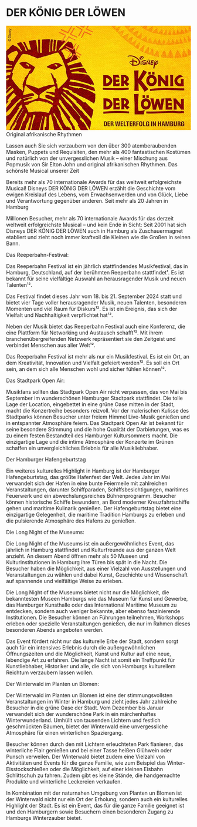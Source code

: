 # DER KÖNIG DER LÖWEN
![bild-koenig-der-loewen-2022.jpg](..%2Fimages%2Fbild-koenig-der-loewen-2022.jpg)
Original afrikanische Rhythmen

Lassen auch Sie sich verzaubern von den über 300 atemberaubenden Masken, Puppets und Requisiten, den mehr als 400 fantastischen Kostümen und natürlich von der unvergesslichen Musik – einer Mischung aus Popmusik von Sir Elton John und original afrikanischen Rhythmen.
Das schönste Musical unserer Zeit

Bereits mehr als 70 internationale Awards für das weltweit erfolgreichste Musical! Disneys DER KÖNIG DER LÖWEN erzählt die Geschichte vom ewigen Kreislauf des Lebens, vom Erwachsenwerden und von Glück, Liebe und Verantwortung gegenüber anderen.
Seit mehr als 20 Jahren in Hamburg

Millionen Besucher, mehr als 70 internationale Awards für das derzeit weltweit erfolgreichste Musical – und kein Ende in Sicht: Seit 2001 hat sich Disneys DER KÖNIG DER LÖWEN auch in Hamburg als Zuschauermagnet etabliert und zieht noch immer kraftvoll die Kleinen wie die Großen in seinen Bann.



Das Reeperbahn-Festival:

Das Reeperbahn Festival ist ein jährlich stattfindendes Musikfestival, das in Hamburg, Deutschland, auf der berühmten Reeperbahn stattfindet¹. Es ist bekannt für seine vielfältige Auswahl an herausragender Musik und neuen Talenten¹².

Das Festival findet dieses Jahr vom 18. bis 21. September 2024 statt und bietet vier Tage voller herausragender Musik, neuen Talenten, besonderen Momenten und viel Raum für Diskurs¹². Es ist ein Ereignis, das sich der Vielfalt und Nachhaltigkeit verpflichtet hat¹².

Neben der Musik bietet das Reeperbahn Festival auch eine Konferenz, die eine Plattform für Networking und Austausch schafft¹². Mit ihrem branchenübergreifenden Netzwerk repräsentiert sie den Zeitgeist und verbindet Menschen aus aller Welt¹².

Das Reeperbahn Festival ist mehr als nur ein Musikfestival. Es ist ein Ort, an dem Kreativität, Innovation und Vielfalt gefeiert werden¹². Es soll ein Ort sein, an dem sich alle Menschen wohl und sicher fühlen können¹².

Das Stadtpark Open Air:

Musikfans sollten das Stadtpark Open Air nicht verpassen, das von Mai bis September im wunderschönen Hamburger Stadtpark stattfindet. Die tolle Lage der Location, eingebettet in eine grüne Oase mitten in der Stadt, macht die Konzertreihe besonders reizvoll. Vor der malerischen Kulisse des Stadtparks können Besucher unter freiem Himmel Live-Musik genießen und in entspannter Atmosphäre feiern. Das Stadtpark Open Air ist bekannt für seine besondere Stimmung und die hohe Qualität der Darbietungen, was es zu einem festen Bestandteil des Hamburger Kultursommers macht. Die einzigartige Lage und die intime Atmosphäre der Konzerte im Grünen schaffen ein unvergleichliches Erlebnis für alle Musikliebhaber.

Der Hamburger Hafengeburtstag

Ein weiteres kulturelles Highlight in Hamburg ist der Hamburger Hafengeburtstag, das größte Hafenfest der Welt. Jedes Jahr im Mai verwandelt sich der Hafen in eine bunte Feiermeile mit zahlreichen Veranstaltungen, darunter Schiffparaden, Schiffsbesichtigungen, maritimes Feuerwerk und ein abwechslungsreiches Bühnenprogramm. Besucher können historische Schiffe bewundern, an Bord moderner Kreuzfahrtschiffe gehen und maritime Kulinarik genießen. Der Hafengeburtstag bietet eine einzigartige Gelegenheit, die maritime Tradition Hamburgs zu erleben und die pulsierende Atmosphäre des Hafens zu genießen.

Die Long Night of the Museums:

Die Long Night of the Museums ist ein außergewöhnliches Event, das jährlich in Hamburg stattfindet und Kulturfreunde aus der ganzen Welt anzieht. An diesem Abend öffnen mehr als 50 Museen und Kulturinstitutionen in Hamburg ihre Türen bis spät in die Nacht. Die Besucher haben die Möglichkeit, aus einer Vielzahl von Ausstellungen und Veranstaltungen zu wählen und dabei Kunst, Geschichte und Wissenschaft auf spannende und vielfältige Weise zu erleben.

Die Long Night of the Museums bietet nicht nur die Möglichkeit, die bekanntesten Museen Hamburgs wie das Museum für Kunst und Gewerbe, das Hamburger Kunsthalle oder das International Maritime Museum zu entdecken, sondern auch weniger bekannte, aber ebenso faszinierende Institutionen. Die Besucher können an Führungen teilnehmen, Workshops erleben oder spezielle Veranstaltungen genießen, die nur im Rahmen dieses besonderen Abends angeboten werden.

Das Event fördert nicht nur das kulturelle Erbe der Stadt, sondern sorgt auch für ein intensives Erlebnis durch die außergewöhnlichen Öffnungszeiten und die Möglichkeit, Kunst und Kultur auf eine neue, lebendige Art zu erfahren. Die lange Nacht ist somit ein Treffpunkt für Kunstliebhaber, Historiker und alle, die sich von Hamburgs kulturellem Reichtum verzaubern lassen wollen.

Der Winterwald im Planten un Blomen:

Der Winterwald im Planten un Blomen ist eine der stimmungsvollsten Veranstaltungen im Winter in Hamburg und zieht jedes Jahr zahlreiche Besucher in die grüne Oase der Stadt. Vom Dezember bis Januar verwandelt sich der wunderschöne Park in ein märchenhaftes Winterwunderland. Umhüllt von tausenden Lichtern und festlich geschmückten Bäumen, bietet der Winterwald eine unvergessliche Atmosphäre für einen winterlichen Spaziergang.

Besucher können durch den mit Lichtern erleuchteten Park flanieren, das winterliche Flair genießen und bei einer Tasse heißen Glühwein oder Punsch verweilen. Der Winterwald bietet zudem eine Vielzahl von Aktivitäten und Events für die ganze Familie, wie zum Beispiel das Winter-Eisstockschießen oder die Möglichkeit, auf einer kleinen Eisbahn Schlittschuh zu fahren. Zudem gibt es kleine Stände, die handgemachte Produkte und winterliche Leckereien verkaufen.

In Kombination mit der naturnahen Umgebung von Planten un Blomen ist der Winterwald nicht nur ein Ort der Erholung, sondern auch ein kulturelles Highlight der Stadt. Es ist ein Event, das für die ganze Familie geeignet ist und den Hamburgern sowie Besuchern einen besonderen Zugang zu Hamburgs Winterzauber bietet.
